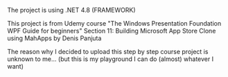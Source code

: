 The project is using .NET 4.8 (FRAMEWORK)

This project is from Udemy course "The Windows Presentation Foundation WPF Guide for beginners" Section 11: Building Microsoft App Store Clone using MahApps by Denis Panjuta

The reason why I decided to upload this step by step course project is unknown to me... (but this is my playground I can do (almost) whatever I want)
